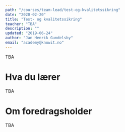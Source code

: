 ```yaml
---
path: "/courses/team-lead/test-og-kvalitetssikring"
date: "2020-02-20"
title: "Test- og kvalitetssikring"
teacher: "TBA"
description: ""
updated: "2019-06-24"
author: "Jan Henrik Gundelsby"
email: "academy@knowit.no"
---
```


TBA

# Hva du lærer

TBA

# Om foredragsholder

TBA
